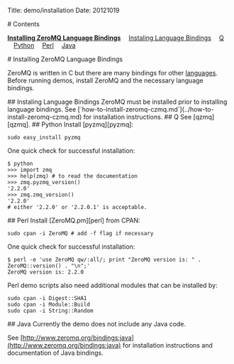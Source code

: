 
Title: demo/installation
Date: 20121019

<A name="toc1-5" title="Contents" />
# Contents


**<a href="#toc1-10">Installing ZeroMQ Language Bindings</a>**
&emsp;<a href="#toc2-15">Instaling Language Bindings</a>
&emsp;<a href="#toc2-19">Q</a>
&emsp;<a href="#toc2-23">Python</a>
&emsp;<a href="#toc2-40">Perl</a>
&emsp;<a href="#toc2-57">Java</a>

<A name="toc1-10" title="Installing ZeroMQ Language Bindings" />
# Installing ZeroMQ Language Bindings

ZeroMQ is written in C but there are many bindings for other  [languages][languages]. Before running demos, install ZeroMQ and the necessary language bindings.

<A name="toc2-15" title="Instaling Language Bindings" />
## Instaling Language Bindings
ZeroMQ must be installed prior to installing language bindings. See [`how-to-install-zeromq-czmq.md`](../how-to-install-zeromq-czmq.md) for installation instructions.

<A name="toc2-19" title="Q" />
## Q
See [qzmq][qzmq].

<A name="toc2-23" title="Python" />
## Python
Install [pyzmq][pyzmq]:

    sudo easy_install pyzmq

One quick check for successful installation:

    $ python
    >>> import zmq
    >>> help(zmq) # to read the documentation
    >>> zmq.pyzmq_version()
    '2.2.0'
    >>> zmq.zmq_version()
    '2.2.0'
    # either '2.2.0' or '2.2.0.1' is acceptable.

<A name="toc2-40" title="Perl" />
## Perl
Install [ZeroMQ.pm][perl] from CPAN:

    sudo cpan -i ZeroMQ # add -f flag if necessary

One quick check for successful installation:

    $ perl -e 'use ZeroMQ qw/:all/; print "ZeroMQ version is: " . ZeroMQ::version() . "\n";'
    ZeroMQ version is: 2.2.0

Perl demo scripts also need additional modules that can be installed by:

    sudo cpan -i Digest::SHA1
    sudo cpan -i Module::Build
    sudo cpan -i String::Random
    
<A name="toc2-57" title="Java" />
## Java
Currently the demo does not include any Java code.

See [http://www.zeromq.org/bindings:java](http://www.zeromq.org/bindings:java) for installation instructions and documentation of Java bindings.


[qzmq]: https://github.com/jaeheum/qzmq
[issues]: https://github.com/jaeheum/qzmq/issues
[zeromq]: http://www.zeromq.org
[czmq]: http://czmq.zeromq.org
[q]: http://kx.com
[zguide]: http://zguide.zeromq.org
[gitdown]: https://github.com/imatix/gitdown
[broker]: http://zguide.zeromq.org/page:all#A-Request-Reply-Broker
[brokerless]: http://www.zeromq.org/whitepapers:brokerless
[mitm]: http://en.wikipedia.org/wiki/MiTM
[perl]: http://www.zeromq.org/bindings:perl
[pyzmq]: http://www.zeromq.org/bindings:python
[languages]: http://www.zeromq.org/bindings:_start
[gangnam]: http://www.youtube.com/watch?v=9bZkp7q19f0&feature=related
[homebrew]: http://mxcl.github.com/homebrew/
[issue6]: https://github.com/jaeheum/qzmq/issues/6
[yum]: https://access.redhat.com/knowledge/docs/en-US/Red_Hat_Enterprise_Linux/6/html/Deployment_Guide/sec-Managing_Yum_Repositories.html
